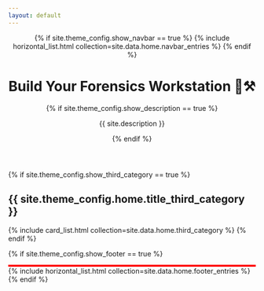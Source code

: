 ```yaml
---
layout: default
---
```


<header>
{% if site.theme_config.show_navbar == true %}
  {% include horizontal_list.html collection=site.data.home.navbar_entries %}
{% endif %}

  <h1>Build Your Forensics Workstation 🔬⚒️</h1>
  {% if site.theme_config.show_description == true %}
    <p>{{ site.description }}</p>
  {% endif %}
</header>


{% if site.theme_config.show_third_category == true %}
  <h2>{{ site.theme_config.home.title_third_category }}</h2>
  {% include card_list.html collection=site.data.home.third_category %}
{% endif %}


{% if site.theme_config.show_footer == true %}
  <footer>
    <div style="border: 2px solid red;"></div>
    {% include horizontal_list.html collection=site.data.home.footer_entries %}
  </footer>
{% endif %}
